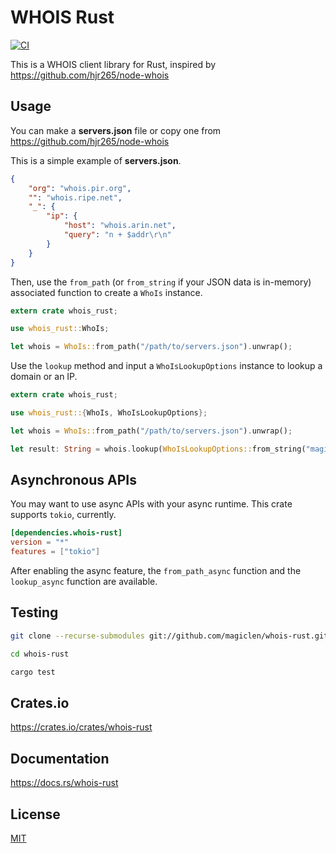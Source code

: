 WHOIS Rust
====================

[![CI](https://github.com/magiclen/whois-rust/actions/workflows/ci.yml/badge.svg)](https://github.com/magiclen/whois-rust/actions/workflows/ci.yml)

This is a WHOIS client library for Rust, inspired by https://github.com/hjr265/node-whois

## Usage

You can make a **servers.json** file or copy one from https://github.com/hjr265/node-whois

This is a simple example of **servers.json**.

```json
{
    "org": "whois.pir.org",
    "": "whois.ripe.net",
    "_": {
        "ip": {
            "host": "whois.arin.net",
            "query": "n + $addr\r\n"
        }
    }
}
```

Then, use the `from_path` (or `from_string` if your JSON data is in-memory) associated function to create a `WhoIs` instance.

```rust
extern crate whois_rust;

use whois_rust::WhoIs;

let whois = WhoIs::from_path("/path/to/servers.json").unwrap();
```

Use the `lookup` method and input a `WhoIsLookupOptions` instance to lookup a domain or an IP.

```rust
extern crate whois_rust;

use whois_rust::{WhoIs, WhoIsLookupOptions};

let whois = WhoIs::from_path("/path/to/servers.json").unwrap();

let result: String = whois.lookup(WhoIsLookupOptions::from_string("magiclen.org").unwrap()).unwrap();
```

## Asynchronous APIs

You may want to use async APIs with your async runtime. This crate supports `tokio`, currently.

```toml
[dependencies.whois-rust]
version = "*"
features = ["tokio"]
```

After enabling the async feature, the `from_path_async` function and the `lookup_async` function are available.

## Testing

```bash
git clone --recurse-submodules git://github.com/magiclen/whois-rust.git

cd whois-rust

cargo test
```

## Crates.io

https://crates.io/crates/whois-rust

## Documentation

https://docs.rs/whois-rust

## License

[MIT](LICENSE)